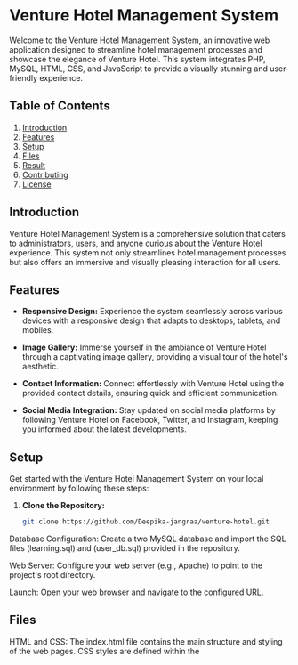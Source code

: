 # Venture Hotel Management System

Welcome to the Venture Hotel Management System, an innovative web application designed to streamline hotel management processes and showcase the elegance of Venture Hotel. This system integrates PHP, MySQL, HTML, CSS, and JavaScript to provide a visually stunning and user-friendly experience.

## Table of Contents
1. [Introduction](#introduction)
2. [Features](#features)
3. [Setup](#setup)
4. [Files](#files)
5. [Result](#result)
6. [Contributing](#contributing)
7. [License](#license)

## Introduction

Venture Hotel Management System is a comprehensive solution that caters to administrators, users, and anyone curious about the Venture Hotel experience. This system not only streamlines hotel management processes but also offers an immersive and visually pleasing interaction for all users.

## Features

- **Responsive Design:** Experience the system seamlessly across various devices with a responsive design that adapts to desktops, tablets, and mobiles.

- **Image Gallery:** Immerse yourself in the ambiance of Venture Hotel through a captivating image gallery, providing a visual tour of the hotel's aesthetic.

- **Contact Information:** Connect effortlessly with Venture Hotel using the provided contact details, ensuring quick and efficient communication.

- **Social Media Integration:** Stay updated on social media platforms by following Venture Hotel on Facebook, Twitter, and Instagram, keeping you informed about the latest developments.

## Setup

Get started with the Venture Hotel Management System on your local environment by following these steps:

1. **Clone the Repository:**
   ```bash
   git clone https://github.com/Deepika-jangraa/venture-hotel.git
   
Database Configuration:
Create a two MySQL database and import the SQL files (learning.sql) and (user_db.sql) provided in the repository.

Web Server:
Configure your web server (e.g., Apache) to point to the project's root directory.

Launch:
Open your web browser and navigate to the configured URL.

## Files
HTML and CSS: The index.html file contains the main structure and styling of the web pages. CSS styles are defined within the <style> section in the HTML file.

JavaScript: The image slideshow functionality is implemented using JavaScript in the <script> section at the end of the HTML file.

Images: The images/ directory contains visuals used in the image gallery and slideshow.

PHP Files: Various PHP files (pro.html, admin.php, login_form.php, customer_review.html, menu.html, payment.html) handle functionalities such as user authentication, reviews, menu display, and payment processing.

## Result

![Screenshot (865)](https://github.com/Deepika-jangraa/Hotel_Project/assets/135499747/d6dac98b-888e-46a5-960e-3534da323123)




## Contributing
Feel inspired to contribute? Fork the repository, implement your changes, and submit a pull request. Your ideas and improvements are warmly welcomed!

License
This project is licensed under the MIT License. See the LICENSE file for details.

